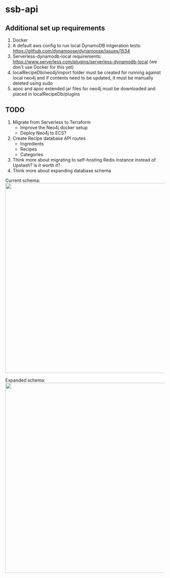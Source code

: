# ssb-api

## Additional set up requirements
1. Docker
2. A default aws config to run local DynamoDB intgeration tests: https://github.com/dynamoose/dynamoose/issues/1534
3. Serverless-dynamodb-local requirements: https://www.serverless.com/plugins/serverless-dynamodb-local (we don't use Docker for this yet)
4. localRecipeDb/neo4j/import folder must be created for running against local neo4j and if contents need to be updated, it must be manually deleted using sudo
5. apoc and apoc extended jar files for neo4j must be downloaded and placed in localRecipeDb/plugins

## TODO
1. Migrate from Serverless to Terraform
    - Improve the Neo4j docker setup
    - Deploy Neo4j to ECS? 
3. Create Recipe database API routes
    - Ingredients
    - Recipes
    - Categories
4. Think more about migrating to self-hosting Redis instance instead of Upstash? Is it worth it?
5. Think more about expanding database schema


Current schema:
<br>
<img src="https://i.imgur.com/eaebdOb.png" height=600px></img>


Expanded schema:
<br>
<img src="https://i.imgur.com/oUG9AJ6.png" height=600px></img>
